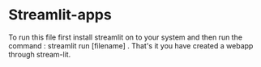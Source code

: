 # Streamlit-apps
To run this file first install streamlit on to your system and then run the command : streamlit run [filename] .
That's it you have created a webapp through stream-lit. 
